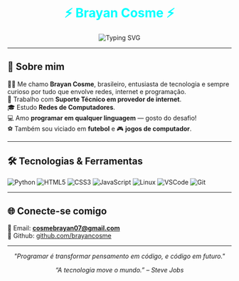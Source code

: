 <h1 align="center" style="color:#0ff;">⚡ Brayan Cosme ⚡</h1>

<p align="center">
  <img src="https://readme-typing-svg.demolab.com?font=Fira+Code&weight=500&size=24&pause=1000&color=00F7FF&center=true&vCenter=true&width=435&lines=Suporte+T%C3%A9cnico+em+TI;Apaixonado+por+Programar;Estudante+de+Redes;Futebol+%26+Jogos+de+PC" alt="Typing SVG" />
</p>

---

## 🧠 Sobre mim

🧍‍♂️ Me chamo **Brayan Cosme**, brasileiro, entusiasta de tecnologia e sempre curioso por tudo que envolve redes, internet e programação.  
💼 Trabalho com **Suporte Técnico em provedor de internet**.  
🎓 Estudo **Redes de Computadores**.  
💻 Amo **programar em qualquer linguagem** — gosto do desafio!  
⚽ Também sou viciado em **futebol** e 🎮 **jogos de computador**.

---

## 🛠️ Tecnologias & Ferramentas

![Python](https://img.shields.io/badge/Python-00f7ff?style=for-the-badge&logo=python&logoColor=black)
![HTML5](https://img.shields.io/badge/HTML5-00f7ff?style=for-the-badge&logo=html5&logoColor=black)
![CSS3](https://img.shields.io/badge/CSS3-00f7ff?style=for-the-badge&logo=css3&logoColor=black)
![JavaScript](https://img.shields.io/badge/JavaScript-00f7ff?style=for-the-badge&logo=javascript&logoColor=black)
![Linux](https://img.shields.io/badge/Linux-00f7ff?style=for-the-badge&logo=linux&logoColor=black)
![VSCode](https://img.shields.io/badge/VS_Code-00f7ff?style=for-the-badge&logo=visual-studio-code&logoColor=black)
![Git](https://img.shields.io/badge/Git-00f7ff?style=for-the-badge&logo=git&logoColor=black)

---

## 🌐 Conecte-se comigo

🔹 Email: **cosmebrayan07@gmail.com**  
🔹 Github: [github.com/brayancosme](https://github.com/brayancosme)

---

<p align="center">
  <em>"Programar é transformar pensamento em código, e código em futuro."</em>  
</p>
<p align="center">
<em>“A tecnologia move o mundo.” – Steve Jobs</em>
</p>